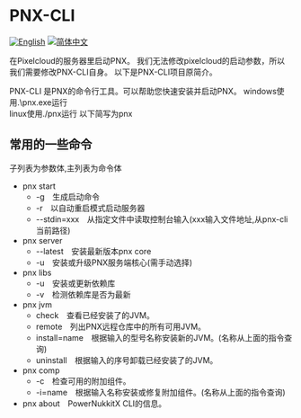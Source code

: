 # PNX-CLI
[![English](https://img.shields.io/badge/English-100%25-green?style=flat-square)](https://github.com/PowerNukkitX/PNX-CLI/blob/master/README.md)
[![简体中文](https://img.shields.io/badge/简体中文-100%25-green?style=flat-square)](https://github.com/PowerNukkitX/PNX-CLI/blob/master/lang/ZH-README.md)

在Pixelcloud的服务器里启动PNX。
我们无法修改pixelcloud的启动参数，所以我们需要修改PNX-CLI自身。
以下是PNX-CLI项目原简介。

PNX-CLI 是PNX的命令行工具。可以帮助您快速安装并启动PNX。
windows使用.\pnx.exe运行  
linux使用./pnx运行
以下简写为pnx
## 常用的一些命令
子列表为参数体,主列表为命令体
- pnx start
  - -g&emsp;生成启动命令
  - -r&emsp;以自动重启模式启动服务器
  - --stdin=xxx&emsp;从指定文件中读取控制台输入(xxx输入文件地址,从pnx-cli当前路径)
- pnx server
  - --latest&emsp;安装最新版本pnx core
  - -u&emsp;安装或升级PNX服务端核心(需手动选择)
- pnx libs
  - -u&emsp;安装或更新依赖库
  - -v&emsp;检测依赖库是否为最新
- pnx jvm
  - check&emsp;查看已经安装了的JVM。
  - remote&emsp;列出PNX远程仓库中的所有可用JVM。
  - install=name&emsp;根据输入的型号名称安装新的JVM。(名称从上面的指令查询)
  - uninstall&emsp;根据输入的序号卸载已经安装了的JVM。
- pnx comp
  - -c&emsp;检查可用的附加组件。
  - -i=name&emsp;根据输入名称安装或修复附加组件。(名称从上面的指令查询)
- pnx about&emsp;PowerNukkitX CLI的信息。
